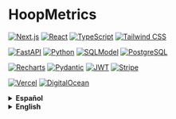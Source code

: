 # HoopMetrics

<!-- Tech Badges -->
[![Next.js](https://img.shields.io/badge/Next.js-black?logo=nextdotjs&logoColor=white)](https://nextjs.org/)
[![React](https://img.shields.io/badge/React-20232A?logo=react&logoColor=61DAFB)](https://reactjs.org/)
[![TypeScript](https://img.shields.io/badge/TypeScript-3178C6?logo=typescript&logoColor=white)](https://www.typescriptlang.org/)
[![Tailwind CSS](https://img.shields.io/badge/Tailwind%20CSS-38B2AC?logo=tailwind-css&logoColor=white)](https://tailwindcss.com/)

[![FastAPI](https://img.shields.io/badge/FastAPI-009688?logo=fastapi&logoColor=white)](https://fastapi.tiangolo.com/)
[![Python](https://img.shields.io/badge/Python-3776AB?logo=python&logoColor=white)](https://www.python.org/)
[![SQLModel](https://img.shields.io/badge/SQLModel-000000?logo=sql&logoColor=white)](https://sqlmodel.tiangolo.com/)
[![PostgreSQL](https://img.shields.io/badge/PostgreSQL-4169E1?logo=postgresql&logoColor=white)](https://www.postgresql.org/)

[![Recharts](https://img.shields.io/badge/Recharts-FF4848?logo=recharts&logoColor=white)](https://recharts.org/)
[![Pydantic](https://img.shields.io/badge/Pydantic-176560?logo=pydantic&logoColor=white)](https://pydantic-docs.helpmanual.io/)
[![JWT](https://img.shields.io/badge/JWT-000000?logo=jsonwebtokens&logoColor=white)](https://jwt.io/)
[![Stripe](https://img.shields.io/badge/Stripe-635BFF?logo=stripe&logoColor=white)](https://stripe.com/)

[![Vercel](https://img.shields.io/badge/Vercel-000000?logo=vercel&logoColor=white)](https://vercel.com/)
[![DigitalOcean](https://img.shields.io/badge/DigitalOcean-0080FF?logo=digitalocean&logoColor=white)](https://www.digitalocean.com/)

<details>
<summary><strong>Español</strong></summary>

HoopMetrics es una plataforma SaaS para el análisis y visualización de estadísticas de la NBA, con dos componentes principales:

- **Frontend**: aplicación Next.js con Tailwind CSS y TypeScript.  
- **Backend**: API REST en FastAPI + SQLModel, con base de datos PostgreSQL.  

### Características principales

- **Free Tier**: 1 jugador y 1 equipo favorito, estadísticas básicas.  
- **Premium Tier**: hasta 3 favoritos, métricas y gráficos derivadas.  
- **Ultimate Tier**: favoritos infinitos, métricas y gráficos avanzadas.  
- **Roles**: Free, Premium, Ultimate y Admin con panel de control.  
- **Visualizaciones**: gráficos interactivos con Recharts en frontend y dashboard de administrador.  
- **Pagos**: integración Stripe Elements + Payment Intents API.  
- **Despliegue**: frontend y backend en Vercel; base de datos y objeto storage en DigitalOcean.

### Tecnologías

- **Frontend**: Next.js, React, TypeScript, Tailwind CSS.  
- **Backend**: FastAPI, Python, SQLModel, PostgreSQL.  
- **Gráficos**: Recharts  
- **Autenticación y roles**: Pydantic, JWT  
- **Pagos**: Stripe  
- **Hosting**: Vercel, DigitalOcean Managed Databases & Spaces  

</details>

<details>
<summary><strong>English</strong></summary>

HoopMetrics is a SaaS platform for NBA statistics analysis and visualization, composed of two main components:

- **Frontend**: Next.js application with Tailwind CSS and TypeScript.  
- **Backend**: REST API built with FastAPI + SQLModel, backed by PostgreSQL.  

### Key Features

- **Free Tier**: 1 favorite player and 1 favorite team, basic stats.  
- **Premium Tier**: up to 3 favorites, derived metrics and charts.  
- **Ultimate Tier**: unlimited favorites, advanced metrics and charts.  
- **Roles**: Free, Premium, Ultimate, and Admin with control dashboard.  
- **Visualizations**: interactive charts with Recharts on the frontend and an admin dashboard.  
- **Payments**: Stripe Elements integration + Payment Intents API.  
- **Deployment**: frontend and backend on Vercel; database and object storage on DigitalOcean.

### Technologies

- **Frontend**: Next.js, React, TypeScript, Tailwind CSS.  
- **Backend**: FastAPI, Python, SQLModel, PostgreSQL.  
- **Charts**: Recharts  
- **Auth & Roles**: Pydantic, JWT  
- **Payments**: Stripe  
- **Hosting**: Vercel, DigitalOcean Managed Databases & Spaces  

</details>
